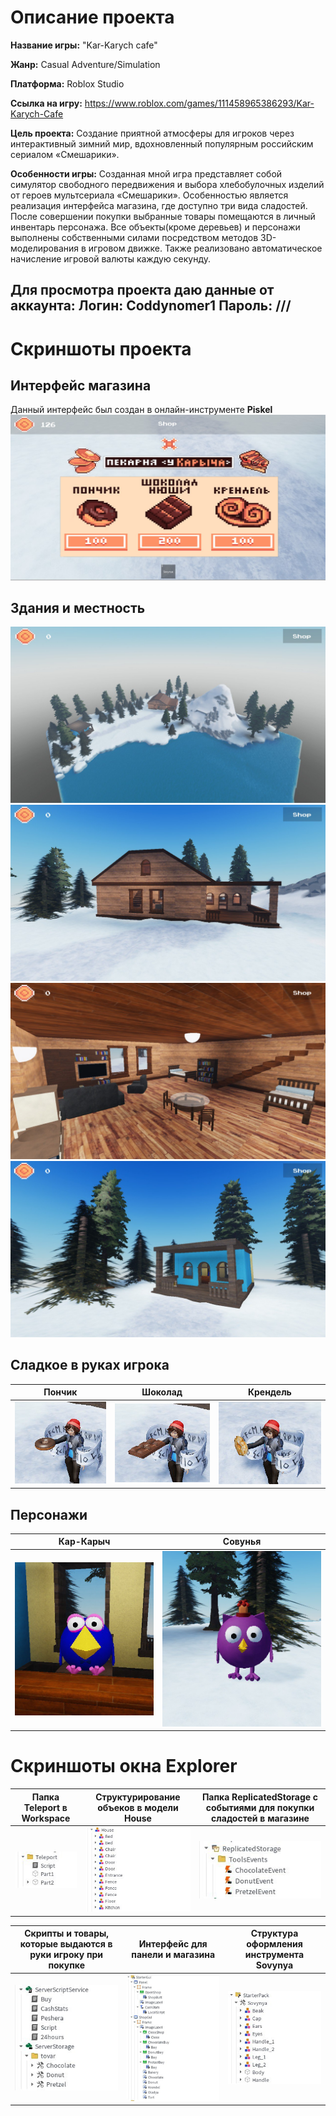 # Описание проекта

**Название игры:** "Kar-Karych cafe"

**Жанр:** Casual Adventure/Simulation

**Платформа:** Roblox Studio

**Ссылка на игру:** https://www.roblox.com/games/111458965386293/Kar-Karych-Cafe

**Цель проекта:** Создание приятной атмосферы для игроков через интерактивный зимний мир, вдохновленный популярным российским сериалом «Смешарики».

**Особенности игры:**
Созданная мной игра представляет собой симулятор свободного передвижения и выбора хлебобулочных изделий от героев мультсериала «Смешарики». Особенностью является реализация интерфейса магазина, где доступно три вида сладостей. После совершении покупки выбранные товары помещаются в личный инвентарь персонажа. Все объекты(кроме деревьев) и персонажи выполнены собственными силами посредством методов 3D-моделирования в игровом движке. Также реализовано автоматическое начисление игровой валюты каждую секунду.

Для просмотра проекта даю данные от аккаунта:
Логин: Coddynomer1
Пароль: ///
---
# Скриншоты проекта
## Интерфейс магазина
Данный интерфейс был создан в онлайн-инструменте **Piskel**
![Фоновое изображение](./Photo/photo_0.jpg)

## Здания и местность
![Фоновое изображение](./Photo/photo_1.jpg)
![Фоновое изображение](./Photo/photo_2.jpg)
![Фоновое изображение](./Photo/photo_3.jpg)
![Фоновое изображение](./Photo/photo_4.jpg)

## Сладкое в руках игрока
| Пончик | Шоколад | Крендель |
|----------|--------|--------|
| ![](./Photo/photo_7.jpg) | ![](./Photo/photo_8.jpg) | ![](./Photo/photo_9.jpg)

## Персонажи
| Кар-Карыч | Совунья |
|----------|--------|
| ![](./Photo/photo_5.jpg) | ![](./Photo/photo_6.jpg) 

# Скриншоты окна Explorer
| Папка Teleport в Workspace | Структурирование объеков в модели House | Папка ReplicatedStorage с событиями для покупки сладостей в магазине|
|----------|--------|--------|
| ![](./Explorer/Explorer_1.jpg) | ![](./Explorer/Explorer_2.jpg) | ![](./Explorer/Explorer_3.jpg) 

| Скрипты и товары, которые выдаются в руки игроку при покупке | Интерфейс для панели и магазина | Cтруктура оформления инструмента Sovynya|
|----------|--------|--------|
| ![](./Explorer/Explorer_4.jpg) | ![](./Explorer/Explorer_5.jpg) | ![](./Explorer/Explorer_6.jpg) 

